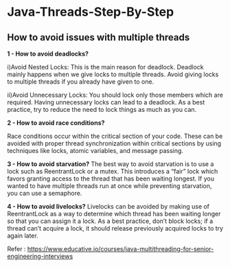 # Java-Threads-Step-By-Step


## How to avoid issues with multiple threads



**1 - How to avoid deadlocks?**

i)Avoid Nested Locks:
      This is the main reason for deadlock. Deadlock mainly happens when we give locks to multiple threads. Avoid giving locks to multiple threads if you already have given to one.

ii)Avoid Unnecessary Locks:
   You should lock only those members which are required. Having unnecessary locks can lead to a deadlock. As a best practice, try to reduce the need to lock things as much as you can.



**2 - How to avoid race conditions?**

Race conditions occur within the critical section of your code. These can be avoided with proper thread synchronization within critical sections by using techniques like locks, atomic variables, and message passing.



**3 - How to avoid starvation?**
The best way to avoid starvation is to use a lock such as ReentrantLock or a mutex. This introduces a “fair” lock which favors granting access to the thread that has been waiting longest. If you wanted to have multiple threads run at once while preventing starvation, you can use a semaphore.


**4 - How to avoid livelocks?**
 Livelocks can be avoided by making use of ReentrantLock as a way to determine which thread has been waiting longer so that you can assign it a lock. As a best practice, don’t block locks; if a thread can’t acquire a lock, it should release previously acquired locks to try again later.
 
 
 
 
 
 Refer : https://www.educative.io/courses/java-multithreading-for-senior-engineering-interviews
 
 
